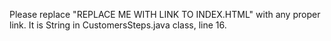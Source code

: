 Please replace "REPLACE ME WITH LINK TO INDEX.HTML" with any proper link. It is String in CustomersSteps.java class, line 16.
